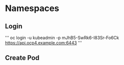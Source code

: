 # Namespaces

## Login

'''
oc login -u kubeadmin -p mJhB5-SwRk6-I83Sr-Fo6Ck https://api.ocp4.example.com:6443
'''

## Create Pod


